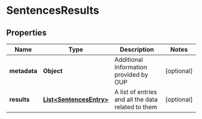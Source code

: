 
# SentencesResults

## Properties
Name | Type | Description | Notes
------------ | ------------- | ------------- | -------------
**metadata** | **Object** | Additional Information provided by OUP |  [optional]
**results** | [**List&lt;SentencesEntry&gt;**](SentencesEntry.md) | A list of entries and all the data related to them |  [optional]




